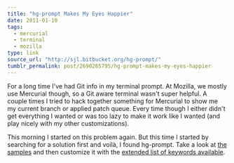 ```yaml
---
title: "hg-prompt Makes My Eyes Happier"
date: 2011-01-10
tags:
  - mercurial
  - terminal
  - mozilla
type: link
source_url: "http://sjl.bitbucket.org/hg-prompt/"
tumblr_permalink: post/2690265795/hg-prompt-makes-my-eyes-happier
---
```


For a long time I've had Git info in my terminal prompt. At Mozilla, we mostly use Mercurial though, so a Git aware terminal wasn't super helpful. A couple times I tried to hack together something for Mercurial to show me my current branch or applied patch queue. Every time though I either didn't get everything I wanted or was too lazy to make it work like I wanted (and play nicely with my other customizations).

This morning I started on this problem again. But this time I started by searching for a solution first and voilà, I found hg-prompt. Take a look at [the samples](http://sjl.bitbucket.org/hg-prompt/documentation/samples/) and then customize it with the [extended list of keywords available](http://sjl.bitbucket.org/hg-prompt/documentation/keywords/).
